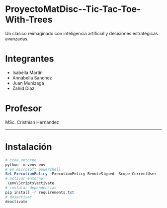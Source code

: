# ProyectoMatDisc--Tic-Tac-Toe-With-Trees
Un clásico reimaginado con inteligencia artificial y decisiones estratégicas avanzadas.
# Integrantes
- Isabella Martin 
- Annabella Sanchez
- Juan Munizaga
- Zahid Diaz
# Profesor
MSc. Cristhian Hernández

---
# Instalación

```powershell
# crea entorno
python -m venv env
# en microsoft powershell
Set-ExecutionPolicy -ExecutionPolicy RemoteSigned -Scope CurrentUser
# activar entorno
.\env\Scripts\activate
# instalar dependencias
pip install -r requirements.txt
# desactivar
deactivate
```